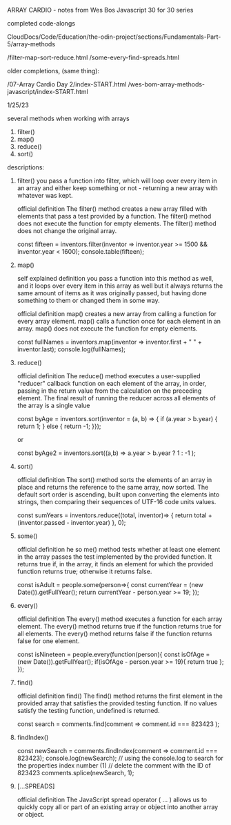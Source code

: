 ARRAY CARDIO - notes from Wes Bos Javascript 30 for 30 series

completed code-alongs 

CloudDocs/Code/Education/the-odin-project/sections/Fundamentals-Part-5/array-methods

/filter-map-sort-reduce.html
/some-every-find-spreads.html

older completions, (same thing):

/07-Array Cardio Day 2/index-START.html
/wes-bom-array-methods-javascript/index-START.html



1/25/23


several methods when working with arrays

1. filter()
2. map()
3. reduce()
4. sort()

descriptions:

1. filter()
    you pass a function into filter, which will loop over every item in an array and either keep something or not - returning a new array with whatever was kept. 

    official definition
    The filter() method creates a new array filled with elements that pass a test provided by a function. The filter() method does not execute the function for empty elements. The filter() method does not change the original array.


    const fifteen = inventors.filter(inventor => inventor.year >= 1500 && inventor.year < 1600);
    console.table(fifteen);


2. map()

    self explained definition
    you pass a function into this method as well, and it loops over every item in this array as well but it always returns the same amount of items as it was originally passed, but having done something to them or changed them in some way.

    official definition
    map() creates a new array from calling a function for every array element. map() calls a function once for each element in an array. map() does not execute the function for empty elements.


    const fullNames = inventors.map(inventor => inventor.first + " " + inventor.last);
    console.log(fullNames);


3. reduce()

    official definition
    The reduce() method executes a user-supplied "reducer" callback function on each element of the array, in order, passing in the return value from the calculation on the preceding element. The final result of running the reducer across all elements of the array is a single value


    const byAge = inventors.sort(inventor = (a, b) => {
      if (a.year > b.year) {
        return 1;
      } else {
        return -1;
      }});

      or

      const byAge2 = inventors.sort((a,b) => a.year > b.year ? 1 : -1 );



4. sort()

    official definition
    The sort() method sorts the elements of an array in place and returns the reference to the same array, now sorted. The default sort order is ascending, built upon converting the elements into strings, then comparing their sequences of UTF-16 code units values.


     const sumYears = inventors.reduce((total, inventor)=> {
      return total + (inventor.passed - inventor.year)
    }, 0);


5. some()

    official definition
    he so me() method tests whether at least one element in the array passes the test implemented by the provided function. It returns true if, in the array, it finds an element for which the provided function returns true; otherwise it returns false.

    const isAdult = people.some(person=>{
        const currentYear = (new Date()).getFullYear();
        return currentYear - person.year >= 19; 
        });



6. every()

    official definition
    The every() method executes a function for each array element. The every() method returns true if the function returns true for all elements. The every() method returns false if the function returns false for one element.


      const isNineteen = people.every(function(person){
        const isOfAge = (new Date()).getFullYear();
        if(isOfAge - person.year >= 19){
            return true
        };
    });


7. find()

    official definition
    find() The find() method returns the first element in the provided array that satisfies the provided testing function. If no values satisfy the testing function, undefined is returned.


    const search = comments.find(comment => comment.id === 823423 );


8. findIndex()


    const newSearch = comments.findIndex(comment => comment.id === 823423);
    console.log(newSearch); // using the console.log to search for the properties index number (1)
     // delete the comment with the ID of 823423
    comments.splice(newSearch, 1);



8. [...SPREADS]

    official definition
    The JavaScript spread operator ( ... ) allows us to quickly copy all or part of an existing array or object into another array or object.



